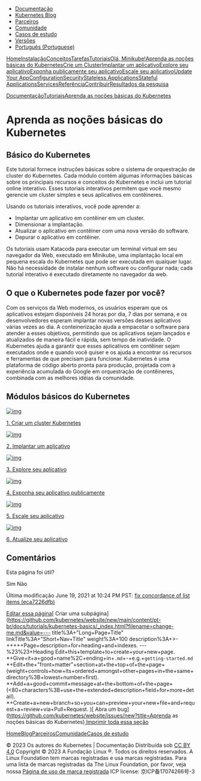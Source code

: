 - [
  Documentação](https://kubernetes.io/pt-br/docs/)
- [Kubernetes Blog](https://kubernetes.io/pt-br/blog/)
- [Parceiros](https://kubernetes.io/pt-br/partners/)
- [Comunidade](https://kubernetes.io/pt-br/community/)
- [Casos de estudo](https://kubernetes.io/pt-br/case-studies/)
- [Versões](https://kubernetes.io/pt-br/docs/tutorials/kubernetes-basics/#)
- [Português (Portuguese)](https://kubernetes.io/pt-br/docs/tutorials/kubernetes-basics/#)



[Home](https://kubernetes.io/pt-br/docs/home/)[Instalação](https://kubernetes.io/pt-br/docs/setup/)[Conceitos](https://kubernetes.io/pt-br/docs/concepts/)[Tarefas](https://kubernetes.io/pt-br/docs/tasks/)[Tutoriais](https://kubernetes.io/pt-br/docs/tutorials/)[Olá, Minikube!](https://kubernetes.io/pt-br/docs/tutorials/hello-minikube/)[Aprenda as noções básicas do Kubernetes](https://kubernetes.io/pt-br/docs/tutorials/kubernetes-basics/)[Crie um Cluster](https://kubernetes.io/pt-br/docs/tutorials/kubernetes-basics/create-cluster/)[Implantar um aplicativo](https://kubernetes.io/pt-br/docs/tutorials/kubernetes-basics/deploy-app/)[Explore seu aplicativo](https://kubernetes.io/pt-br/docs/tutorials/kubernetes-basics/explore/)[Exponha publicamente seu aplicativo](https://kubernetes.io/pt-br/docs/tutorials/kubernetes-basics/expose/)[Escale seu aplicativo](https://kubernetes.io/pt-br/docs/tutorials/kubernetes-basics/scale/)[Update Your App](https://kubernetes.io/docs/tutorials/kubernetes-basics/update/)[Configuration](https://kubernetes.io/docs/tutorials/configuration/)[Security](https://kubernetes.io/docs/tutorials/security/)[Stateless Applications](https://kubernetes.io/docs/tutorials/stateless-application/)[Stateful Applications](https://kubernetes.io/docs/tutorials/stateful-application/)[Services](https://kubernetes.io/docs/tutorials/services/)[Referência](https://kubernetes.io/pt-br/docs/reference/)[Contribuir](https://kubernetes.io/pt-br/docs/contribute/)[Resultados da pesquisa](https://kubernetes.io/pt-br/docs/_search/)

[Documentação](https://kubernetes.io/pt-br/docs/)[Tutoriais](https://kubernetes.io/pt-br/docs/tutorials/)[Aprenda as noções básicas do Kubernetes](https://kubernetes.io/pt-br/docs/tutorials/kubernetes-basics/)

# Aprenda as noções básicas do Kubernetes

## Básico do Kubernetes

Este tutorial fornece instruções básicas sobre o sistema de orquestração de cluster do Kubernetes. Cada módulo contém algumas informações básicas sobre os principais recursos e conceitos do Kubernetes e inclui um tutorial online interativo. Esses tutoriais interativos permitem que você mesmo gerencie um cluster simples e seus aplicativos em contêineres.

Usando os tutoriais interativos, você pode aprender a:

- Implantar um aplicativo em contêiner em um cluster.
- Dimensionar a implantação.
- Atualizar o aplicativo em contêiner com uma nova versão do software.
- Depurar o aplicativo em contêiner.

Os tutoriais usam Katacoda para executar um terminal virtual em seu navegador da Web, executado em Minikube, uma implantação local em pequena escala do Kubernetes que pode ser executada em qualquer lugar. Não há necessidade de instalar nenhum software ou configurar nada; cada tutorial interativo é executado diretamente no navegador da web.



## O que o Kubernetes pode fazer por você?

Com os serviços da Web modernos, os usuários esperam que os aplicativos estejam disponíveis 24 horas por dia, 7 dias por semana, e os desenvolvedores esperam implantar novas versões desses aplicativos várias vezes ao dia. A conteinerização ajuda a empacotar o software para atender a esses objetivos, permitindo que os aplicativos sejam lançados e atualizados de maneira fácil e rápida, sem tempo de inatividade. O Kubernetes ajuda a garantir que esses aplicativos em contêiner sejam executados onde e quando você quiser e os ajuda a encontrar os recursos e ferramentas de que precisam para funcionar. Kubernetes é uma plataforma de código aberto pronta para produção, projetada com a experiência acumulada do Google em orquestração de contêineres, combinada com as melhores idéias da comunidade.



## Módulos básicos do Kubernetes

[![img](https://kubernetes.io/docs/tutorials/kubernetes-basics/public/images/module_01.svg?v=1469803628347)](https://kubernetes.io/pt/docs/tutorials/kubernetes-basics/create-cluster/cluster-intro/)

[1. Criar um cluster Kubernetes](https://kubernetes.io/pt/docs/tutorials/kubernetes-basics/create-cluster/cluster-intro/)

[![img](https://kubernetes.io/docs/tutorials/kubernetes-basics/public/images/module_02.svg?v=1469803628347)](https://kubernetes.io/pt/docs/tutorials/kubernetes-basics/deploy-app/deploy-intro/)

[2. Implantar um aplicativo](https://kubernetes.io/pt/docs/tutorials/kubernetes-basics/deploy-app/deploy-intro/)

[![img](https://kubernetes.io/docs/tutorials/kubernetes-basics/public/images/module_03.svg?v=1469803628347)](https://kubernetes.io/pt/docs/tutorials/kubernetes-basics/explore/explore-intro/)

[3. Explore seu aplicativo](https://kubernetes.io/pt/docs/tutorials/kubernetes-basics/explore/explore-intro/)

[![img](https://kubernetes.io/docs/tutorials/kubernetes-basics/public/images/module_04.svg?v=1469803628347)](https://kubernetes.io/pt/docs/tutorials/kubernetes-basics/expose/expose-intro/)

[4. Exponha seu aplicativo publicamente](https://kubernetes.io/pt/docs/tutorials/kubernetes-basics/expose/expose-intro/)

[![img](https://kubernetes.io/docs/tutorials/kubernetes-basics/public/images/module_05.svg?v=1469803628347)](https://kubernetes.io/pt/docs/tutorials/kubernetes-basics/scale/scale-intro/)

[5. Escale seu aplicativo](https://kubernetes.io/pt/docs/tutorials/kubernetes-basics/scale/scale-intro/)

[![img](https://kubernetes.io/docs/tutorials/kubernetes-basics/public/images/module_06.svg?v=1469803628347)](https://kubernetes.io/docs/tutorials/kubernetes-basics/update/update-intro/)

[6. Atualize seu aplicativo](https://kubernetes.io/docs/tutorials/kubernetes-basics/update/update-intro/)

## Comentários

Esta página foi útil?

Sim Não

Última modificação June 19, 2021 at 10:24 PM PST: [fix concordance of list items (eca7226dfb)](https://github.com/kubernetes/website/commit/eca7226dfbf90810ef3f030217ee4d566c1aa821)

[ Editar essa página](https://github.com/kubernetes/website/edit/main/content/pt-br/docs/tutorials/kubernetes-basics/_index.html)[ Criar uma subpágina](https://github.com/kubernetes/website/new/main/content/pt-br/docs/tutorials/kubernetes-basics/_index.html?filename=change-me.md&value=--- title%3A+"Long+Page+Title" linkTitle%3A+"Short+Nav+Title" weight%3A+100 description%3A+>- +++++Page+description+for+heading+and+indexes. --- %23%23+Heading Edit+this+template+to+create+your+new+page. *+Give+it+a+good+name%2C+ending+in+`.md`+-+e.g.+`getting-started.md` *+Edit+the+"front+matter"+section+at+the+top+of+the+page+(weight+controls+how+its+ordered+amongst+other+pages+in+the+same+directory%3B+lowest+number+first). *+Add+a+good+commit+message+at+the+bottom+of+the+page+(<80+characters%3B+use+the+extended+description+field+for+more+detail). *+Create+a+new+branch+so+you+can+preview+your+new+file+and+request+a+review+via+Pull+Request. )[ Abra um bug](https://github.com/kubernetes/website/issues/new?title=Aprenda as noções básicas do Kubernetes)[ Imprimir toda essa seção](https://kubernetes.io/pt-br/docs/tutorials/kubernetes-basics/_print/)

[Home](https://kubernetes.io/pt-br/docs/home/)[Blog](https://kubernetes.io/pt-br/blog/)[Parceiros](https://kubernetes.io/pt-br/partners/)[Comunidade](https://kubernetes.io/pt-br/community/)[Casos de estudo](https://kubernetes.io/pt-br/case-studies/)

© 2023 Os autores do Kubernetes | Documentação Distribuída sob [CC BY 4.0](https://git.k8s.io/website/LICENSE)
Copyright © 2023 A Fundação Linux ®. Todos os direitos reservados. A Linux Foundation tem marcas registradas e usa marcas registradas. Para uma lista de marcas registradas da The Linux Foundation, por favor, veja nossa [Página de uso de marca registrada](https://www.linuxfoundation.org/trademark-usage)
ICP license: 京ICP备17074266号-3